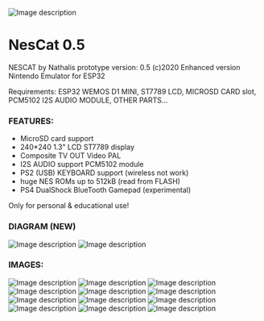 ![Image description](https://github.com/minhtinh09/NesCat-main/blob/master/NESCAT_icon.png)

# NesCat 0.5

NESCAT by Nathalis
prototype version: 0.5 (c)2020
Enhanced version Nintendo Emulator for ESP32

Requirements: ESP32 WEMOS D1 MINI, ST7789 LCD, MICROSD CARD slot,
PCM5102 I2S AUDIO MODULE, OTHER PARTS...


### FEATURES:

- MicroSD card support
- 240*240 1.3" LCD ST7789 display                  
- Composite TV OUT Video PAL
- I2S AUDIO support PCM5102 module
- PS2 (USB) KEYBOARD support (wireless not work)
- huge NES ROMs up to 512kB (read from FLASH)
- PS4 DualShock BlueTooth Gamepad (experimental)

Only for personal & educational use! 

### DIAGRAM (NEW)
![Image description](https://github.com/minhtinh09/NesCat-main/blob/master/PCB/SCHEMATIC.png)
![Image description](https://github.com/minhtinh09/NesCat-main/blob/master/PCB/BOARD.png)


### IMAGES:

![Image description](https://github.com/minhtinh09/NesCat-main/blob/master/Images/001.jpg)
![Image description](https://github.com/minhtinh09/NesCat-main/blob/master/Images/002.jpg)
![Image description](https://github.com/minhtinh09/NesCat-main/blob/master/Images/003.jpg)
![Image description](https://github.com/minhtinh09/NesCat-main/blob/master/Images/004.jpg)
![Image description](https://github.com/minhtinh09/NesCat-main/blob/master/Images/005.jpg)
![Image description](https://github.com/minhtinh09/NesCat-main/blob/master/Images/006.jpg)
![Image description](https://github.com/minhtinh09/NesCat-main/blob/master/Images/007.jpg)
![Image description](https://github.com/minhtinh09/NesCat-main/blob/master/Images/008.jpg)
![Image description](https://github.com/minhtinh09/NesCat-main/blob/master/Images/009.jpg)
![Image description](https://github.com/minhtinh09/NesCat-main/blob/master/Images/010.jpg)
![Image description](https://github.com/minhtinh09/NesCat-main/blob/master/Images/011.jpg)
![Image description](https://github.com/minhtinh09/NesCat-main/blob/master/Images/012.jpg)


